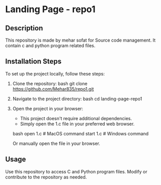 # Landing Page - repo1

## Description

This repository is made by mehar sofat for Source code management. It contain c and python program related files.

## Installation Steps

To set up the project locally, follow these steps:

1. Clone the repository:
    bash
    git clone https://github.com/Mehar835/repo1.git
    

2. Navigate to the project directory:
    bash
    cd landing-page-repo1
    

3. Open the project in your browser:
    - This project doesn't require additional dependencies.
    - Simply open the 1.c file in your preferred web browser.
    
    bash
    open 1.c  # MacOS command
    start 1.c # Windows command
    

    Or manually open the file in your browser.

## Usage

Use this repository to access C and Python program files.
Modify or contribute to the repository as needed.